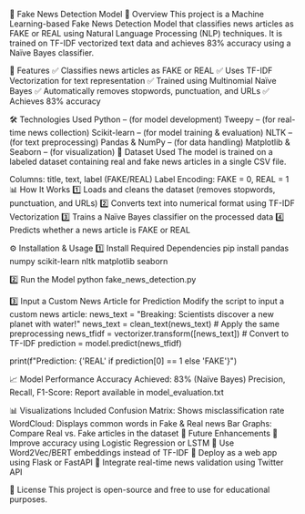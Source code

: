 📰 Fake News Detection Model
📌 Overview
This project is a Machine Learning-based Fake News Detection Model that classifies news articles as FAKE or REAL using Natural Language Processing (NLP) techniques. It is trained on TF-IDF vectorized text data and achieves 83% accuracy using a Naïve Bayes classifier.

🚀 Features
✅ Classifies news articles as FAKE or REAL
✅ Uses TF-IDF Vectorization for text representation
✅ Trained using Multinomial Naïve Bayes
✅ Automatically removes stopwords, punctuation, and URLs
✅ Achieves 83% accuracy

🛠️ Technologies Used
Python – (for model development)
Tweepy – (for real-time news collection)
Scikit-learn – (for model training & evaluation)
NLTK – (for text preprocessing)
Pandas & NumPy – (for data handling)
Matplotlib & Seaborn – (for visualization)
📂 Dataset Used
The model is trained on a labeled dataset containing real and fake news articles in a single CSV file.

Columns: title, text, label (FAKE/REAL)
Label Encoding: FAKE = 0, REAL = 1
📊 How It Works
1️⃣ Loads and cleans the dataset (removes stopwords, punctuation, and URLs)
2️⃣ Converts text into numerical format using TF-IDF Vectorization
3️⃣ Trains a Naïve Bayes classifier on the processed data
4️⃣ Predicts whether a news article is FAKE or REAL

⚙️ Installation & Usage
1️⃣ Install Required Dependencies
pip install pandas numpy scikit-learn nltk matplotlib seaborn

2️⃣ Run the Model
python fake_news_detection.py

3️⃣ Input a Custom News Article for Prediction
Modify the script to input a custom news article:
news_text = "Breaking: Scientists discover a new planet with water!"
news_text = clean_text(news_text)  # Apply the same preprocessing
news_tfidf = vectorizer.transform([news_text])  # Convert to TF-IDF
prediction = model.predict(news_tfidf)

print(f"Prediction: {'REAL' if prediction[0] == 1 else 'FAKE'}")

📈 Model Performance
Accuracy Achieved: 83% (Naïve Bayes)
Precision, Recall, F1-Score: Report available in model_evaluation.txt

📊 Visualizations Included
Confusion Matrix: Shows misclassification rate
WordCloud: Displays common words in Fake & Real news
Bar Graphs: Compare Real vs. Fake articles in the dataset
🔹 Future Enhancements
🔸 Improve accuracy using Logistic Regression or LSTM
🔸 Use Word2Vec/BERT embeddings instead of TF-IDF
🔸 Deploy as a web app using Flask or FastAPI
🔸 Integrate real-time news validation using Twitter API

📜 License
This project is open-source and free to use for educational purposes.
